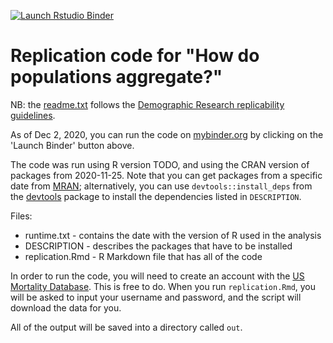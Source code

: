 <!-- badges: start -->
[![Launch Rstudio Binder](http://mybinder.org/badge_logo.svg)](https://mybinder.org/v2/gh/dfeehan/aggregation-code-release/main?urlpath=rstudio)
<!-- badges: end -->

# Replication code for "How do populations aggregate?"

NB: the [readme.txt](readme.txt) follows the [Demographic Research replicability guidelines](https://www.demographic-research.org/info/guidelines.htm#Replicability).

As of Dec 2, 2020, you can run the code on [mybinder.org](mybinder.org) by clicking on the 'Launch Binder' button above.

The code was run using R version TODO, and using the CRAN version of packages from 2020-11-25. Note that you can get packages from a specific date from [MRAN](https://mran.microsoft.com/); alternatively, you can use `devtools::install_deps` from the [devtools](https://devtools.r-lib.org/) package to install the dependencies listed in `DESCRIPTION`.

Files:

* runtime.txt - contains the date with the version of R used in the analysis
* DESCRIPTION - describes the packages that have to be installed
* replication.Rmd - R Markdown file that has all of the code

In order to run the code, you will need to create an account with the [US Mortality Database](https://usa.mortality.org/). This is free to do. When you run `replication.Rmd`, you will be asked to input your username and password, and the script will download the data for you.

All of the output will be saved into a directory called `out`.






